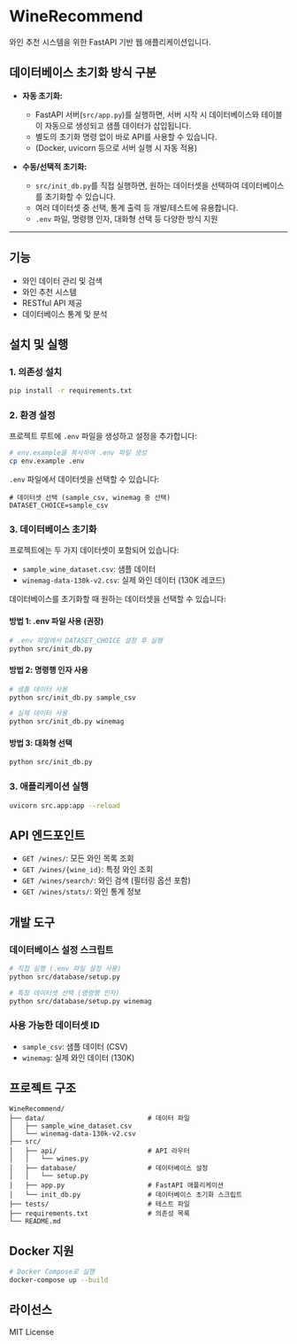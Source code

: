 # WineRecommend

와인 추천 시스템을 위한 FastAPI 기반 웹 애플리케이션입니다.

## 데이터베이스 초기화 방식 구분

- **자동 초기화:**
  - FastAPI 서버(`src/app.py`)를 실행하면, 서버 시작 시 데이터베이스와 테이블이 자동으로 생성되고 샘플 데이터가 삽입됩니다.
  - 별도의 초기화 명령 없이 바로 API를 사용할 수 있습니다.
  - (Docker, uvicorn 등으로 서버 실행 시 자동 적용)

- **수동/선택적 초기화:**
  - `src/init_db.py`를 직접 실행하면, 원하는 데이터셋을 선택하여 데이터베이스를 초기화할 수 있습니다.
  - 여러 데이터셋 중 선택, 통계 출력 등 개발/테스트에 유용합니다.
  - `.env` 파일, 명령행 인자, 대화형 선택 등 다양한 방식 지원

---

## 기능

- 와인 데이터 관리 및 검색
- 와인 추천 시스템
- RESTful API 제공
- 데이터베이스 통계 및 분석

## 설치 및 실행

### 1. 의존성 설치

```bash
pip install -r requirements.txt
```

### 2. 환경 설정

프로젝트 루트에 `.env` 파일을 생성하고 설정을 추가합니다:

```bash
# env.example을 복사하여 .env 파일 생성
cp env.example .env
```

`.env` 파일에서 데이터셋을 선택할 수 있습니다:
```env
# 데이터셋 선택 (sample_csv, winemag 중 선택)
DATASET_CHOICE=sample_csv
```

### 3. 데이터베이스 초기화

프로젝트에는 두 가지 데이터셋이 포함되어 있습니다:
- `sample_wine_dataset.csv`: 샘플 데이터
- `winemag-data-130k-v2.csv`: 실제 와인 데이터 (130K 레코드)

데이터베이스를 초기화할 때 원하는 데이터셋을 선택할 수 있습니다:

#### 방법 1: .env 파일 사용 (권장)
```bash
# .env 파일에서 DATASET_CHOICE 설정 후 실행
python src/init_db.py
```

#### 방법 2: 명령행 인자 사용
```bash
# 샘플 데이터 사용
python src/init_db.py sample_csv

# 실제 데이터 사용
python src/init_db.py winemag
```

#### 방법 3: 대화형 선택
```bash
python src/init_db.py
```

### 3. 애플리케이션 실행

```bash
uvicorn src.app:app --reload
```

## API 엔드포인트

- `GET /wines/`: 모든 와인 목록 조회
- `GET /wines/{wine_id}`: 특정 와인 조회
- `GET /wines/search/`: 와인 검색 (필터링 옵션 포함)
- `GET /wines/stats/`: 와인 통계 정보

## 개발 도구

### 데이터베이스 설정 스크립트

```bash
# 직접 실행 (.env 파일 설정 사용)
python src/database/setup.py

# 특정 데이터셋 선택 (명령행 인자)
python src/database/setup.py winemag
```

### 사용 가능한 데이터셋 ID

- `sample_csv`: 샘플 데이터 (CSV)
- `winemag`: 실제 와인 데이터 (130K)

## 프로젝트 구조

```
WineRecommend/
├── data/                          # 데이터 파일
│   ├── sample_wine_dataset.csv
│   └── winemag-data-130k-v2.csv
├── src/
│   ├── api/                       # API 라우터
│   │   └── wines.py
│   ├── database/                  # 데이터베이스 설정
│   │   └── setup.py
│   ├── app.py                     # FastAPI 애플리케이션
│   └── init_db.py                 # 데이터베이스 초기화 스크립트
├── tests/                         # 테스트 파일
├── requirements.txt               # 의존성 목록
└── README.md
```

## Docker 지원

```bash
# Docker Compose로 실행
docker-compose up --build
```

## 라이선스

MIT License
